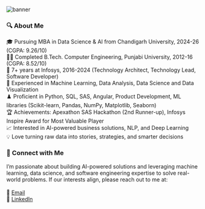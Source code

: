 ![banner](https://github.com/user-attachments/assets/d2d9ec5d-da16-4058-abe1-50f03c730506)

### 🔍 About Me
🎓 Pursuing MBA in Data Science & AI from Chandigarh University, 2024-26 (CGPA: 9.26/10)\
👩‍🎓 Completed B.Tech. Computer Engineering, Punjabi University, 2012-16 (CGPA: 8.52/10)\
💼 7+ years at Infosys, 2016-2024 (Technology Architect, Technology Lead, Software Developer)\
🤖 Experienced in Machine Learning, Data Analysis, Data Science and Data Visualization\
♟️ Proficient in Python, SQL, SAS, Angular, Product Development, ML libraries (Scikit-learn, Pandas, NumPy, Matplotlib, Seaborn)\
🏆 Achievements: Apexathon SAS Hackathon (2nd Runner-up), Infosys Inspire Award for Most Valuable Player\
📈 Interested in AI-powered business solutions, NLP, and Deep Learning\
💡 Love turning raw data into stories, strategies, and smarter decisions

### 📲 Connect with Me 

I’m passionate about building AI-powered solutions and leveraging machine learning, data science, and software engineering expertise to solve real-world problems. If our interests align, please reach out to me at:\
\
📧 [Email](14paramveer@gmail.com)\
🪪 [LinkedIn](https://www.linkedin.com/in/paramveerkaur/)



